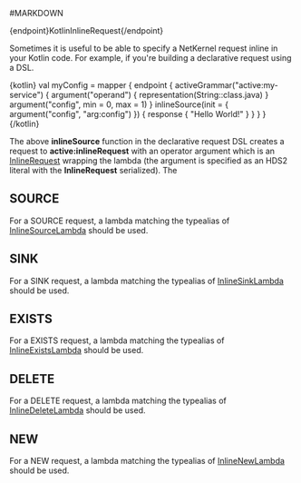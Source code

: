#MARKDOWN

{endpoint}KotlinInlineRequest{/endpoint}

Sometimes it is useful to be able to specify a NetKernel request inline in your Kotlin
code. For example, if you're building a declarative request using a DSL.

{kotlin}
val myConfig = mapper {
    endpoint {
        activeGrammar("active:my-service") {
            argument("operand") {
                representation(String::class.java)
            }
            argument("config", min = 0, max = 1)
        }
        inlineSource(init = {
            argument("config", "arg:config")
        }) {
            response {
                "Hello World!"
            }
        }
    }
}
{/kotlin}

The above **inlineSource** function in the declarative request DSL creates a request to **active:inlineRequest**
with an operator argument which is an [InlineRequest](../../../dokka/urn.org.netkernel.lang.kotlin/org.netkernel.lang.kotlin.inline/-inline-request/index.html)
wrapping the lambda (the argument is specified as an HDS2 literal with the **InlineRequest** serialized). The 

## SOURCE

For a SOURCE request, a lambda matching the typealias of
[InlineSourceLambda](../../../dokka/urn.org.netkernel.lang.kotlin/org.netkernel.lang.kotlin.inline/-inline-source-lambda.html)
should be used.

## SINK

For a SINK request, a lambda matching the typealias of
[InlineSinkLambda](../../../dokka/urn.org.netkernel.lang.kotlin/org.netkernel.lang.kotlin.inline/-inline-sink-lambda.html)
should be used.

## EXISTS

For a EXISTS request, a lambda matching the typealias of
[InlineExistsLambda](../../../dokka/urn.org.netkernel.lang.kotlin/org.netkernel.lang.kotlin.inline/-inline-exists-lambda.html)
should be used.

## DELETE

For a DELETE request, a lambda matching the typealias of
[InlineDeleteLambda](../../../dokka/urn.org.netkernel.lang.kotlin/org.netkernel.lang.kotlin.inline/-inline-delete-lambda.html)
should be used.

## NEW

For a NEW request, a lambda matching the typealias of
[InlineNewLambda](../../../dokka/urn.org.netkernel.lang.kotlin/org.netkernel.lang.kotlin.inline/-inline-new-lambda.html)
should be used.
